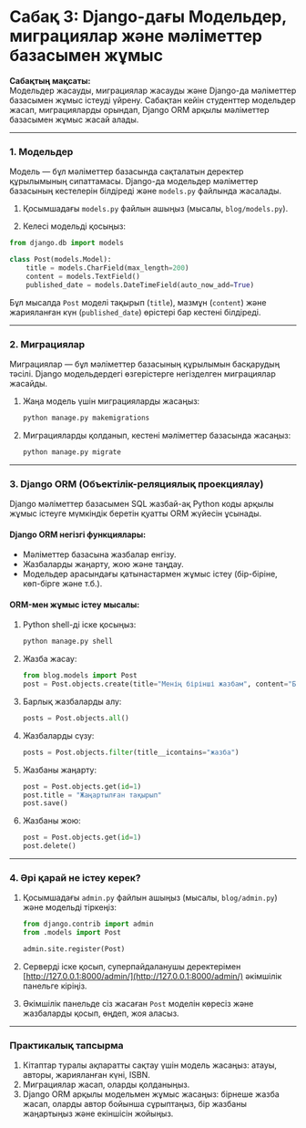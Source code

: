 
# Сабақ 3: Django-дағы Модельдер, миграциялар және мәліметтер базасымен жұмыс

**Сабақтың мақсаты:**  
Модельдер жасауды, миграциялар жасауды және Django-да мәліметтер базасымен жұмыс істеуді үйрену. Сабақтан кейін студенттер модельдер жасап, миграцияларды орындап, Django ORM арқылы мәліметтер базасымен жұмыс жасай алады.

---

### 1. Модельдер

Модель — бұл мәліметтер базасында сақталатын деректер құрылымының сипаттамасы. Django-да модельдер мәліметтер базасының кестелерін білдіреді және `models.py` файлында жасалады.

1. Қосымшадағы `models.py` файлын ашыңыз (мысалы, `blog/models.py`).

2. Келесі модельді қосыңыз:

```python
from django.db import models

class Post(models.Model):
    title = models.CharField(max_length=200)
    content = models.TextField()
    published_date = models.DateTimeField(auto_now_add=True)
```

Бұл мысалда `Post` моделі тақырып (`title`), мазмұн (`content`) және жарияланған күн (`published_date`) өрістері бар кестені білдіреді.

---

### 2. Миграциялар

Миграциялар — бұл мәліметтер базасының құрылымын басқарудың тәсілі. Django модельдердегі өзгерістерге негізделген миграциялар жасайды.

1. Жаңа модель үшін миграцияларды жасаңыз:

   ```bash
   python manage.py makemigrations
   ```

2. Миграцияларды қолданып, кестені мәліметтер базасында жасаңыз:

   ```bash
   python manage.py migrate
   ```

---

### 3. Django ORM (Объектілік-реляциялық проекциялау)

Django мәліметтер базасымен SQL жазбай-ақ Python коды арқылы жұмыс істеуге мүмкіндік беретін қуатты ORM жүйесін ұсынады.

#### Django ORM негізгі функциялары:
- Мәліметтер базасына жазбалар енгізу.
- Жазбаларды жаңарту, жою және таңдау.
- Модельдер арасындағы қатынастармен жұмыс істеу (бір-біріне, көп-бірге және т.б.).

#### ORM-мен жұмыс істеу мысалы:

1. Python shell-ді іске қосыңыз:

   ```bash
   python manage.py shell
   ```

2. Жазба жасау:

   ```python
   from blog.models import Post
   post = Post.objects.create(title="Менің бірінші жазбам", content="Бұл менің бірінші жазбамның мазмұны")
   ```

3. Барлық жазбаларды алу:

   ```python
   posts = Post.objects.all()
   ```

4. Жазбаларды сүзу:

   ```python
   posts = Post.objects.filter(title__icontains="жазба")
   ```

5. Жазбаны жаңарту:

   ```python
   post = Post.objects.get(id=1)
   post.title = "Жаңартылған тақырып"
   post.save()
   ```

6. Жазбаны жою:

   ```python
   post = Post.objects.get(id=1)
   post.delete()
   ```

---

### 4. Әрі қарай не істеу керек?

1. Қосымшадағы `admin.py` файлын ашыңыз (мысалы, `blog/admin.py`) және модельді тіркеңіз:

   ```python
   from django.contrib import admin
   from .models import Post

   admin.site.register(Post)
   ```

2. Серверді іске қосып, суперпайдаланушы деректерімен [http://127.0.0.1:8000/admin/](http://127.0.0.1:8000/admin/) әкімшілік панельге кіріңіз.

3. Әкімшілік панельде сіз жасаған `Post` моделін көресіз және жазбаларды қосып, өңдеп, жоя аласыз.

---

### Практикалық тапсырма

1. Кітаптар туралы ақпаратты сақтау үшін модель жасаңыз: атауы, авторы, жарияланған күні, ISBN.
2. Миграциялар жасап, оларды қолданыңыз.
3. Django ORM арқылы модельмен жұмыс жасаңыз: бірнеше жазба жасап, оларды автор бойынша сұрыптаңыз, бір жазбаны жаңартыңыз және екіншісін жойыңыз.
